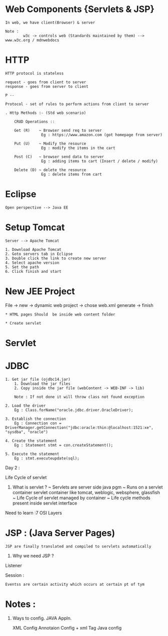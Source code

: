 
# Web Components {Servlets & JSP}

    In web, we have client(Browser) & server

    Note : 
            w3c -> controls web (Standards maintained by them) --> www.w3c.org / mdnwebdocs

# HTTP

    HTTP protocol is stateless

    request - goes from client to server
    response - goes from server to client

    P --

    Protocol - set of rules to perform actions from client to server

    . Http Methods :- (Std web scenario)

        CRUD Operations ::

        Get (R)    ~ Browser send req to server
                    Eg : https://www.amazon.com (got homepage from server)

        Put (U)    ~ Modify the resource
                    Eg : modify the items in the cart
        
        Post (C)   ~ browser send data to server 
                    Eg : adding items to cart (Insert / delete / modify)
        
        Delete (D) ~ delete the resource
                    Eg : delete items from cart


# Eclipse 

    Open perspective --> Java EE

# Setup Tomcat
    
    Server --> Apache Tomcat

    1. Download Apache Tomcat
    2. Goto servers tab in Eclipse
    3. Double click the link to create new server
    4. Select apache version
    5. Set the path
    6. Click finish and start

# New JEE Project

File ->  new -> dynamic web project -> chose web.xml generate -> finish

    * HTML pages Should  be inside web content folder

    * Create servlet

# Servlet  


# JDBC

    1. Get jar file (ojdbc14.jar)
        1. Download the jar files
        2. Copy inside the jar file (webContent -> WEB-INF -> lib)

        Note : If not done it will throw class not found exception
    
    2. Load the driver
        Eg : Class.forName("oracle.jdbc.driver.OracleDriver);
    
    3. Establish the connection
        Eg : Connection con = DriverManager.getConnection("jdbc:oracle:thin:@localhost:1521:xe", "sysdba", "oracle")

    4. Create the statement
        Eg : Statement stmt = con.createStatement();       

    5. Execute the statement
        Eg : stmt.executeupdate(sql);


Day 2 :

Life Cycle of servlet

1. What is servlet ?
    ~ Servlets are server side java pgm
    ~ Runs on a servlet container
        servlet container like tomcat, weblogic, websphere, glassfish
    ~ Life Cycle of servlet managed by container
    ~ Life cycle methods present inside servlet interface



Need to learn :7 OSI Layers



# JSP : (Java Server Pages)

    JSP are finally translated and compiled to servlets automatically

1. Why we need JSP ?





Listener

Session :

    Eventss are certain activity which occurs at certain pt of tym


# Notes : 

1. Ways to config. JAVA Appln.

    XML Config
    Annotaion Config + xml Tag
    Java config

    

